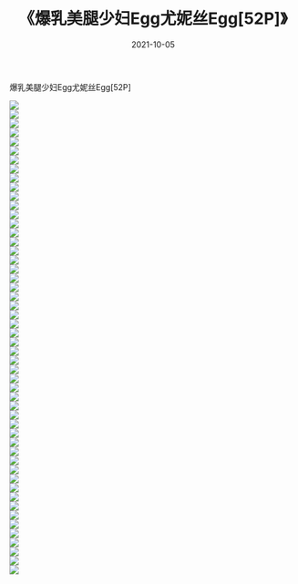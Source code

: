 ﻿---
layout: post
title:  《爆乳美腿少妇Egg尤妮丝Egg[52P]》
date:   2021-10-05
img: http://pic.660000.xyz/1:/性感/2021/爆乳美腿少妇Egg尤妮丝Egg[52P]/000.jpg
categories: [美女, 清纯, 唯美]
---

爆乳美腿少妇Egg尤妮丝Egg[52P]

  ![](http://pic.660000.xyz/1:/性感/2021/爆乳美腿少妇Egg尤妮丝Egg[52P]/001.jpg) <br> ![](http://pic.660000.xyz/1:/性感/2021/爆乳美腿少妇Egg尤妮丝Egg[52P]/002.jpg) <br> ![](http://pic.660000.xyz/1:/性感/2021/爆乳美腿少妇Egg尤妮丝Egg[52P]/003.jpg) <br> ![](http://pic.660000.xyz/1:/性感/2021/爆乳美腿少妇Egg尤妮丝Egg[52P]/004.jpg) <br> ![](http://pic.660000.xyz/1:/性感/2021/爆乳美腿少妇Egg尤妮丝Egg[52P]/005.jpg) <br> ![](http://pic.660000.xyz/1:/性感/2021/爆乳美腿少妇Egg尤妮丝Egg[52P]/006.jpg) <br> ![](http://pic.660000.xyz/1:/性感/2021/爆乳美腿少妇Egg尤妮丝Egg[52P]/007.jpg) <br> ![](http://pic.660000.xyz/1:/性感/2021/爆乳美腿少妇Egg尤妮丝Egg[52P]/008.jpg) <br> ![](http://pic.660000.xyz/1:/性感/2021/爆乳美腿少妇Egg尤妮丝Egg[52P]/009.jpg) <br> ![](http://pic.660000.xyz/1:/性感/2021/爆乳美腿少妇Egg尤妮丝Egg[52P]/010.jpg) <br> ![](http://pic.660000.xyz/1:/性感/2021/爆乳美腿少妇Egg尤妮丝Egg[52P]/011.jpg) <br> ![](http://pic.660000.xyz/1:/性感/2021/爆乳美腿少妇Egg尤妮丝Egg[52P]/012.jpg) <br> ![](http://pic.660000.xyz/1:/性感/2021/爆乳美腿少妇Egg尤妮丝Egg[52P]/013.jpg) <br> ![](http://pic.660000.xyz/1:/性感/2021/爆乳美腿少妇Egg尤妮丝Egg[52P]/014.jpg) <br> ![](http://pic.660000.xyz/1:/性感/2021/爆乳美腿少妇Egg尤妮丝Egg[52P]/015.jpg) <br> ![](http://pic.660000.xyz/1:/性感/2021/爆乳美腿少妇Egg尤妮丝Egg[52P]/016.jpg) <br> ![](http://pic.660000.xyz/1:/性感/2021/爆乳美腿少妇Egg尤妮丝Egg[52P]/017.jpg) <br> ![](http://pic.660000.xyz/1:/性感/2021/爆乳美腿少妇Egg尤妮丝Egg[52P]/018.jpg) <br> ![](http://pic.660000.xyz/1:/性感/2021/爆乳美腿少妇Egg尤妮丝Egg[52P]/019.jpg) <br> ![](http://pic.660000.xyz/1:/性感/2021/爆乳美腿少妇Egg尤妮丝Egg[52P]/020.jpg) <br> ![](http://pic.660000.xyz/1:/性感/2021/爆乳美腿少妇Egg尤妮丝Egg[52P]/021.jpg) <br> ![](http://pic.660000.xyz/1:/性感/2021/爆乳美腿少妇Egg尤妮丝Egg[52P]/022.jpg) <br> ![](http://pic.660000.xyz/1:/性感/2021/爆乳美腿少妇Egg尤妮丝Egg[52P]/023.jpg) <br> ![](http://pic.660000.xyz/1:/性感/2021/爆乳美腿少妇Egg尤妮丝Egg[52P]/024.jpg) <br> ![](http://pic.660000.xyz/1:/性感/2021/爆乳美腿少妇Egg尤妮丝Egg[52P]/025.jpg) <br> ![](http://pic.660000.xyz/1:/性感/2021/爆乳美腿少妇Egg尤妮丝Egg[52P]/026.jpg) <br> ![](http://pic.660000.xyz/1:/性感/2021/爆乳美腿少妇Egg尤妮丝Egg[52P]/027.jpg) <br> ![](http://pic.660000.xyz/1:/性感/2021/爆乳美腿少妇Egg尤妮丝Egg[52P]/028.jpg) <br> ![](http://pic.660000.xyz/1:/性感/2021/爆乳美腿少妇Egg尤妮丝Egg[52P]/029.jpg) <br> ![](http://pic.660000.xyz/1:/性感/2021/爆乳美腿少妇Egg尤妮丝Egg[52P]/030.jpg) <br> ![](http://pic.660000.xyz/1:/性感/2021/爆乳美腿少妇Egg尤妮丝Egg[52P]/031.jpg) <br> ![](http://pic.660000.xyz/1:/性感/2021/爆乳美腿少妇Egg尤妮丝Egg[52P]/032.jpg) <br> ![](http://pic.660000.xyz/1:/性感/2021/爆乳美腿少妇Egg尤妮丝Egg[52P]/033.jpg) <br> ![](http://pic.660000.xyz/1:/性感/2021/爆乳美腿少妇Egg尤妮丝Egg[52P]/034.jpg) <br> ![](http://pic.660000.xyz/1:/性感/2021/爆乳美腿少妇Egg尤妮丝Egg[52P]/035.jpg) <br> ![](http://pic.660000.xyz/1:/性感/2021/爆乳美腿少妇Egg尤妮丝Egg[52P]/036.jpg) <br> ![](http://pic.660000.xyz/1:/性感/2021/爆乳美腿少妇Egg尤妮丝Egg[52P]/037.jpg) <br> ![](http://pic.660000.xyz/1:/性感/2021/爆乳美腿少妇Egg尤妮丝Egg[52P]/038.jpg) <br> ![](http://pic.660000.xyz/1:/性感/2021/爆乳美腿少妇Egg尤妮丝Egg[52P]/039.jpg) <br> ![](http://pic.660000.xyz/1:/性感/2021/爆乳美腿少妇Egg尤妮丝Egg[52P]/040.jpg) <br> ![](http://pic.660000.xyz/1:/性感/2021/爆乳美腿少妇Egg尤妮丝Egg[52P]/041.jpg) <br> ![](http://pic.660000.xyz/1:/性感/2021/爆乳美腿少妇Egg尤妮丝Egg[52P]/042.jpg) <br> ![](http://pic.660000.xyz/1:/性感/2021/爆乳美腿少妇Egg尤妮丝Egg[52P]/043.jpg) <br> ![](http://pic.660000.xyz/1:/性感/2021/爆乳美腿少妇Egg尤妮丝Egg[52P]/044.jpg) <br> ![](http://pic.660000.xyz/1:/性感/2021/爆乳美腿少妇Egg尤妮丝Egg[52P]/045.jpg) <br> ![](http://pic.660000.xyz/1:/性感/2021/爆乳美腿少妇Egg尤妮丝Egg[52P]/046.jpg) <br> ![](http://pic.660000.xyz/1:/性感/2021/爆乳美腿少妇Egg尤妮丝Egg[52P]/047.jpg) <br> ![](http://pic.660000.xyz/1:/性感/2021/爆乳美腿少妇Egg尤妮丝Egg[52P]/048.jpg) <br> ![](http://pic.660000.xyz/1:/性感/2021/爆乳美腿少妇Egg尤妮丝Egg[52P]/049.jpg) <br> ![](http://pic.660000.xyz/1:/性感/2021/爆乳美腿少妇Egg尤妮丝Egg[52P]/050.jpg) <br> ![](http://pic.660000.xyz/1:/性感/2021/爆乳美腿少妇Egg尤妮丝Egg[52P]/051.jpg) <br> ![](http://pic.660000.xyz/1:/性感/2021/爆乳美腿少妇Egg尤妮丝Egg[52P]/052.jpg) <br>